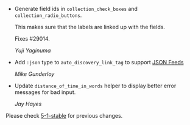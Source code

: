 *   Generate field ids in `collection_check_boxes` and `collection_radio_buttons`.

    This makes sure that the labels are linked up with the fields.

    Fixes #29014.

    *Yuji Yaginuma*

*   Add `:json` type to `auto_discovery_link_tag` to support [JSON Feeds](https://jsonfeed.org/version/1)

    *Mike Gunderloy*

*   Update `distance_of_time_in_words` helper to display better error messages
    for bad input.

    *Jay Hayes*


Please check [5-1-stable](https://github.com/rails/rails/blob/5-1-stable/actionview/CHANGELOG.md) for previous changes.

